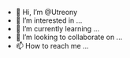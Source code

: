 - 👋 Hi, I’m @Utreony
- 👀 I’m interested in ...
- 🌱 I’m currently learning ...
- 💞️ I’m looking to collaborate on ...
- 📫 How to reach me ...

<!---
Utreony/Utreony is a ✨ special ✨ repository because its `README.md` (this file) appears on your GitHub profile.
You can click the Preview link to take a look at your changes.
--->

